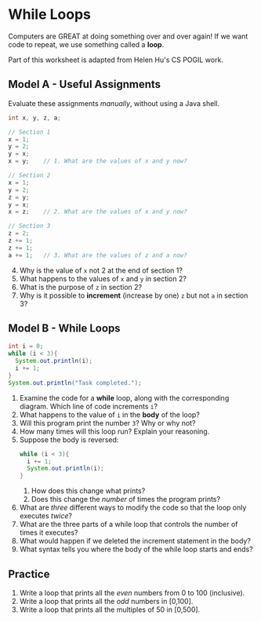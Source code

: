 # While Loops
Computers are GREAT at doing something over and over again! If we want code to repeat, we use something called a **loop**.

Part of this worksheet is adapted from Helen Hu's CS POGIL work.


## Model A - Useful Assignments
Evaluate these assignments *manually*, without using a Java shell.
```java
int x, y, z, a;

// Section 1
x = 1;
y = 2;
y = x;
x = y;    // 1. What are the values of x and y now?

// Section 2
x = 1;
y = 2;
z = y;
y = x;
x = z;    // 2. What are the values of x and y now?

// Section 3
z = 2;
z += 1;
z += 1;
a += 1;   // 3. What are the values of z and a now?
```

4. Why is the value of `x` not 2 at the end of section 1?
5. What happens to the values of `x` and `y` in section 2?
6. What is the purpose of `z` in section 2?
7. Why is it possible to **increment** (increase by one) `z` but not `a` in section 3?

## Model B - While Loops
```java
int i = 0;
while (i < 3){
  System.out.println(i);
  i += 1;
}
System.out.println("Task completed.");
```
1. Examine the code for a **while** loop, along with the corresponding diagram. Which line of code increments `i`?
2. What happens to the value of `i` in the **body** of the loop?
3. Will this program print the number `3`? Why or why not?
4. How many times will this loop run? Explain your reasoning.
5. Suppose the body is reversed:  
    ```java
    while (i < 3){
      i += 1;
      System.out.println(i);
    }
    ```
   1. How does this change what prints?
   2. Does this change the *number* of times the program prints?
6. What are *three* different ways to modify the code so that the loop only executes _twice_?
7. What are the three parts of a while loop that controls the number of times it executes?
8. What would happen if we deleted the increment statement in the body?
9. What syntax tells you where the body of the while loop starts and ends?

## Practice
1. Write a loop that prints all the _even_ numbers from 0 to 100 (inclusive).
2. Write a loop that prints all the _odd_ numbers in [0,100].
3. Write a loop that prints all the multiples of 50 in [0,500].